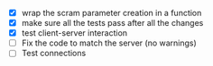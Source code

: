 - [x] wrap the scram parameter creation in a function
- [x] make sure all the tests pass after all the changes
- [x] test client-server interaction
- [ ] Fix the code to match the server (no warnings)
- [ ] Test connections
